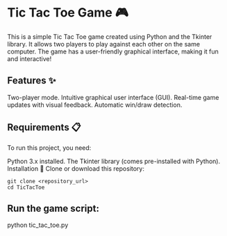 # Tic Tac Toe Game 🎮

This is a simple Tic Tac Toe game created using Python and the Tkinter library. It allows two players to play against each other on the same computer. The game has a user-friendly graphical interface, making it fun and interactive!

## Features ✨
Two-player mode.
Intuitive graphical user interface (GUI).
Real-time game updates with visual feedback.
Automatic win/draw detection.


## Requirements 📋
To run this project, you need:

Python 3.x installed.
The Tkinter library (comes pre-installed with Python).
Installation 🚀
Clone or download this repository:

```
git clone <repository_url>  
cd TicTacToe  

```

## Run the game script:

python tic_tac_toe.py  